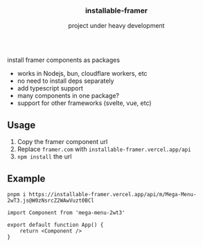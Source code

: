 <div align='center'>
    <br/>
    <br/>
    <h3>installable-framer</h3>
    <p>project under heavy development</p>
    <br/>
    <br/>
</div>

install framer components as packages

-   works in Nodejs, bun, cloudflare workers, etc
-   no need to install deps separately
-   add typescript support
-   many components in one package?
-   support for other frameworks (svelte, vue, etc)

## Usage

1. Copy the framer component url
2. Replace `framer.com` with `installable-framer.vercel.app/api`
3. `npm install` the url

## Example

```
pnpm i https://installable-framer.vercel.app/api/m/Mega-Menu-2wT3.js@W0zNsrcZ2WAwVuzt0BCl
```

```tsx
import Component from 'mega-menu-2wt3'

export default function App() {
    return <Component />
}
```
